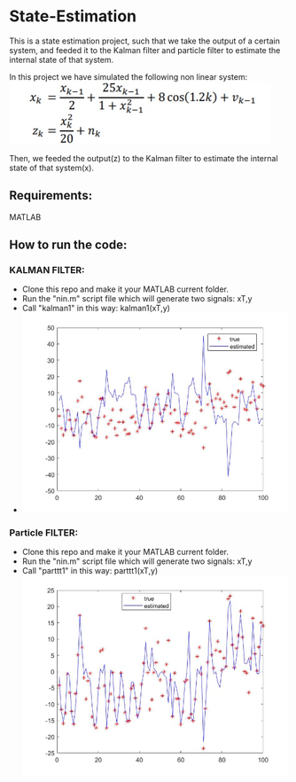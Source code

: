 # State-Estimation
This is a state estimation project, such that we take the output of a certain system, and feeded it to the Kalman filter and particle filter to estimate the internal state of that system.

 In this project we have simulated the following non linear system:
![alt text](https://github.com/anan0110692/State-Estimation/blob/master/tt.jpg)

Then, we feeded the output(z) to the Kalman filter to estimate the internal state of that system(x).
## Requirements:
MATLAB
## How to run the code:
### KALMAN FILTER:
- Clone this repo and make it your MATLAB current folder.
- Run the "nin.m" script file which will generate two signals: xT,y
- Call "kalman1" in this way: kalman1(xT,y)
- ![alt text](https://github.com/anan0110692/State-Estimation/blob/master/KAL.jpg)
### Particle FILTER:
- Clone this repo and make it your MATLAB current folder.
- Run the "nin.m" script file which will generate two signals: xT,y
- Call "parttt1" in this way: parttt1(xT,y)
![alt text](https://github.com/anan0110692/State-Estimation/blob/master/PART.jpg)
